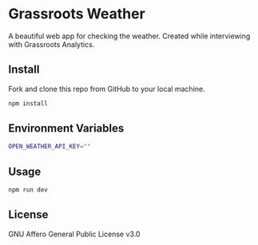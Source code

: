 # Grassroots Weather

A beautiful web app for checking the weather. Created while interviewing with Grassroots Analytics.

## Install

Fork and clone this repo from GitHub to your local machine.

```bash
npm install
```

## Environment Variables

```bash
OPEN_WEATHER_API_KEY=""
```

## Usage

```bash
npm run dev
```

## License

GNU Affero General Public License v3.0
